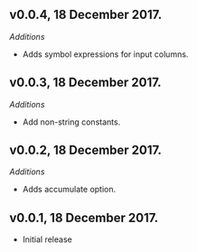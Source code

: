 ## v0.0.4, 18 December 2017.
*Additions*
- Adds symbol expressions for input columns.

## v0.0.3, 18 December 2017.
*Additions*
- Add non-string constants.

## v0.0.2, 18 December 2017.
*Additions*
- Adds accumulate option.

## v0.0.1, 18 December 2017.
- Initial release
